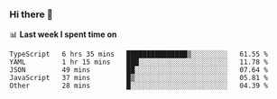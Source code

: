 ### Hi there 👋

<!--
**DBvc/DBvc** is a ✨ _special_ ✨ repository because its `README.md` (this file) appears on your GitHub profile.

Here are some ideas to get you started:

- 🔭 I’m currently working on ...
- 🌱 I’m currently learning ...
- 👯 I’m looking to collaborate on ...
- 🤔 I’m looking for help with ...
- 💬 Ask me about ...
- 📫 How to reach me: ...
- 😄 Pronouns: ...
- ⚡ Fun fact: ...
-->

📊 **Last week I spent time on**
<!--START_SECTION:waka-->

```text
TypeScript   6 hrs 35 mins   ███████████████▒░░░░░░░░░   61.55 %
YAML         1 hr 15 mins    ███░░░░░░░░░░░░░░░░░░░░░░   11.78 %
JSON         49 mins         ██░░░░░░░░░░░░░░░░░░░░░░░   07.64 %
JavaScript   37 mins         █▒░░░░░░░░░░░░░░░░░░░░░░░   05.81 %
Other        28 mins         █░░░░░░░░░░░░░░░░░░░░░░░░   04.39 %
```

<!--END_SECTION:waka-->
